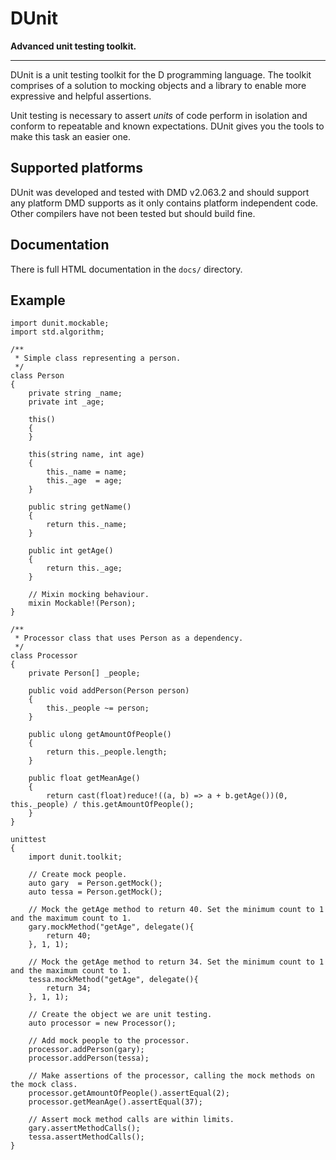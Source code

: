 DUnit
=====

**Advanced unit testing toolkit.**

---

DUnit is a unit testing toolkit for the D programming language. The toolkit comprises of a solution to mocking objects and a library to enable more expressive and helpful assertions.

Unit testing is necessary to assert *units* of code perform in isolation and conform to repeatable and known expectations. DUnit gives you the tools to make this task an easier one.

Supported platforms
-------------------
DUnit was developed and tested with DMD v2.063.2 and should support any platform DMD supports as it only contains platform independent code. Other compilers have not been tested but should build fine.

Documentation
-------------
There is full HTML documentation in the `docs/` directory.

Example
-------
	import dunit.mockable;
	import std.algorithm;

	/**
	 * Simple class representing a person.
	 */
	class Person
	{
		private string _name;
		private int _age;

		this()
		{
		}

		this(string name, int age)
		{
			this._name = name;
			this._age  = age;
		}

		public string getName()
		{
			return this._name;
		}

		public int getAge()
		{
			return this._age;
		}
		
		// Mixin mocking behaviour.
		mixin Mockable!(Person);
	}

	/**
	 * Processor class that uses Person as a dependency.
	 */
	class Processor
	{
		private Person[] _people;

		public void addPerson(Person person)
		{
			this._people ~= person;
		}

		public ulong getAmountOfPeople()
		{
			return this._people.length;
		}

		public float getMeanAge()
		{
			return cast(float)reduce!((a, b) => a + b.getAge())(0, this._people) / this.getAmountOfPeople();
		}
	}

	unittest
	{
		import dunit.toolkit;

		// Create mock people.
		auto gary  = Person.getMock();
		auto tessa = Person.getMock();

		// Mock the getAge method to return 40. Set the minimum count to 1 and the maximum count to 1.
		gary.mockMethod("getAge", delegate(){
			return 40;
		}, 1, 1);

		// Mock the getAge method to return 34. Set the minimum count to 1 and the maximum count to 1.
		tessa.mockMethod("getAge", delegate(){
			return 34;
		}, 1, 1);

		// Create the object we are unit testing.
		auto processor = new Processor();

		// Add mock people to the processor.
		processor.addPerson(gary);
		processor.addPerson(tessa);

		// Make assertions of the processor, calling the mock methods on the mock class.
		processor.getAmountOfPeople().assertEqual(2);
		processor.getMeanAge().assertEqual(37);

		// Assert mock method calls are within limits.
		gary.assertMethodCalls();
		tessa.assertMethodCalls();
	}

